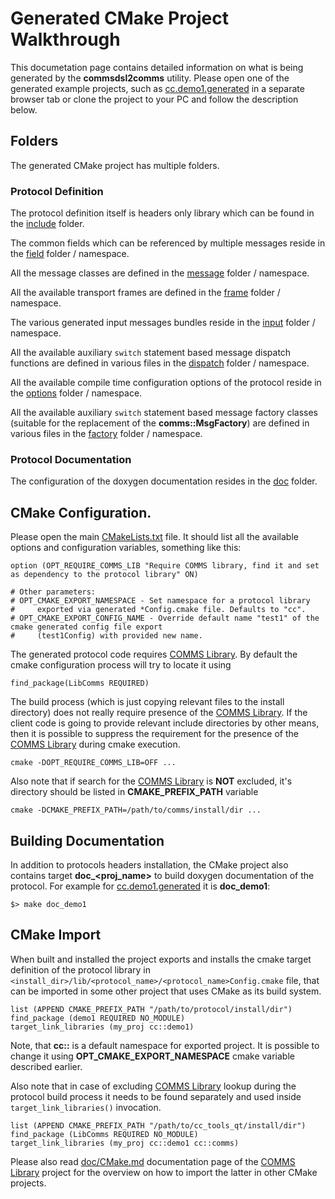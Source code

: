 # Generated CMake Project Walkthrough

This documetation page contains detailed information on what is being generated by the
**commsdsl2comms** utility. Please open one of the generated example projects,
such as [cc.demo1.generated](https://github.com/commschamp/cc.demo1.generated) in
a separate browser tab or clone the project to your PC and follow the description
below.

## Folders
The generated CMake project has multiple folders.

### Protocol Definition
The protocol definition itself is headers only library which can be found in 
the [include](https://github.com/commschamp/cc.demo1.generated/tree/master/include) folder.

The common fields which can be referenced by multiple messages reside in the
[field](https://github.com/commschamp/cc.demo1.generated/tree/master/include/demo1/field) 
folder / namespace.

All the message classes are defined in the
[message](https://github.com/commschamp/cc.demo1.generated/tree/master/include/demo1/message) 
folder / namespace.

All the available transport frames are defined in the
[frame](https://github.com/commschamp/cc.demo1.generated/tree/master/include/demo1/frame) 
folder / namespace.

The various generated input messages bundles reside in the
[input](https://github.com/commschamp/cc.demo1.generated/tree/master/include/demo1/input) 
folder / namespace.

All the available auxiliary `switch` statement based message dispatch functions are 
defined in various files in the
[dispatch](https://github.com/commschamp/cc.demo1.generated/tree/master/include/demo1/dispatch) 
folder / namespace.

All the available compile time configuration options of the protocol reside in the
[options](https://github.com/commschamp/cc.demo1.generated/tree/master/include/demo1/options)
folder / namespace.

All the available auxiliary `switch` statement based message factory classes (suitable
for the replacement of the **comms::MsgFactory**) are defined in various files in the 
[factory](https://github.com/commschamp/cc.demo1.generated/tree/master/include/demo1/factory) 
folder / namespace.

### Protocol Documentation
The configuration of the doxygen documentation resides in the
[doc](https://github.com/commschamp/cc.demo1.generated/tree/master/doc)
folder.

## CMake Configuration.
Please open the main 
[CMakeLists.txt](https://github.com/commschamp/cc.demo1.generated/blob/master/CMakeLists.txt)
file. It should list all the available options and configuration variables,
something like this:
```
option (OPT_REQUIRE_COMMS_LIB "Require COMMS library, find it and set as dependency to the protocol library" ON)

# Other parameters:
# OPT_CMAKE_EXPORT_NAMESPACE - Set namespace for a protocol library
#     exported via generated *Config.cmake file. Defaults to "cc".
# OPT_CMAKE_EXPORT_CONFIG_NAME - Override default name "test1" of the cmake generated config file export
#     (test1Config) with provided new name.
```

The generated protocol code requires [COMMS Library](https://github.com/commschamp/comms). By 
default the cmake configuration process will try to locate it using 
```
find_package(LibComms REQUIRED)
```

The build process (which is just copying relevant files to the install directory) does not 
really require presence of the [COMMS Library](https://github.com/commschamp/comms). If the 
client code is going to provide relevant include directories by other means, then it is
possible to suppress the requirement for the presence of the 
[COMMS Library](https://github.com/commschamp/comms) during cmake execution.

```
cmake -DOPT_REQUIRE_COMMS_LIB=OFF ...
```

Also note that if search for the [COMMS Library](https://github.com/commschamp/comms) is **NOT**
excluded, it's directory should be listed in **CMAKE_PREFIX_PATH** variable

```
cmake -DCMAKE_PREFIX_PATH=/path/to/comms/install/dir ...
```

## Building Documentation
In addition to protocols headers installation, the CMake project also contains
target **doc_<proj_name>** to build doxygen documentation of the protocol.
For example for [cc.demo1.generated](https://github.com/commschamp/cc.demo1.generated)
it is **doc_demo1**:

```
$> make doc_demo1
```

## CMake Import 
When built and installed the project exports and installs the cmake target definition of the protocol library in `<install_dir>/lib/<protocol_name>/<protocol_name>Config.cmake` file, that can be imported in some other project that uses CMake as its build system.
```
list (APPEND CMAKE_PREFIX_PATH "/path/to/protocol/install/dir")
find_package (demo1 REQUIRED NO_MODULE)
target_link_libraries (my_proj cc::demo1)
```
Note, that **cc::** is a default namespace for exported project. It is possible to change it using **OPT_CMAKE_EXPORT_NAMESPACE** cmake variable described earlier. 

Also note that in case of excluding [COMMS Library](https://github.com/commschamp/comms) lookup during the protocol build process 
it needs to be found separately and used inside `target_link_libraries()` invocation.
```
list (APPEND CMAKE_PREFIX_PATH "/path/to/cc_tools_qt/install/dir")
find_package (LibComms REQUIRED NO_MODULE)
target_link_libraries (my_proj cc::demo1 cc::comms)
```
Please also read [doc/CMake.md](https://github.com/commschamp/comms/blob/master/doc/CMake.md) documentation page
of the [COMMS Library](https://github.com/commschamp/comms) project for the overview on how to import the latter
in other CMake projects. 
